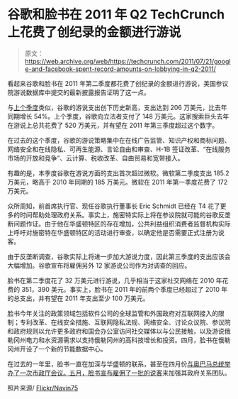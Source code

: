 # 谷歌和脸书在 2011 年 Q2 TechCrunch 上花费了创纪录的金额进行游说

> 原文：<https://web.archive.org/web/https://techcrunch.com/2011/07/21/google-and-facebook-spent-record-amounts-on-lobbying-in-q2-2011/>

看起来谷歌和脸书在 2011 年第二季度都花费了创纪录的金额进行游说，美国参议院游说数据库中提交的最新披露报告证明了这一点。

与[上个季度](https://web.archive.org/web/20230204143543/https://techcrunch.com/2011/04/21/facebook-ramps-up-lobbying-spend-in-q1-2011-up-400-percent-to-a-record-230k/)类似，谷歌的游说支出创下历史新高，支出达到 206 万美元，比去年同期增长 54%。上个季度，谷歌向立法者支付了 148 万美元。这家搜索巨头去年在游说上总共花费了 520 万美元，并有望在 2011 年第三季度超过这个数字。

在过去的这个季度，谷歌的游说策略集中在在线广告监管、知识产权和商标问题、网络安全和在线隐私、可再生能源、言论自由和审查、H-1B 签证改革、“在线服务市场的开放和竞争”、云计算、税收改革、自由贸易和宽带接入。

有趣的是，本季度谷歌在游说方面的支出首次超过微软。微软第二季度支出 185.2 万美元，略高于 2010 年同期的 185 万美元。微软在 2011 年第一季度花费了 172 万美元。

众所周知，前首席执行官、现任谷歌执行董事长 Eric Schmidt 已经在 T4 花了更多的时间帮助处理政府关系。事实上，施密特实际上将在参议院就可能的谷歌反垄断问题作证。由于他在华盛顿特区的存在增加，公共利益组织消费者监督机构实际上呼吁对施密特在华盛顿特区的活动进行审查，以确定他是否需要正式注册为说客。

由于反垄断调查，谷歌实际上将进一步加大游说力度，因此第三季度的支出应该会大幅增加。谷歌宣布将雇佣另外 12 家游说公司作为对调查的回应。

脸书在第二季度花了 32 万美元进行游说，几乎相当于这家社交网络在 2010 年花费的 351，390 美元。事实上，脸书在 2011 年的前两个季度已经超过了 2010 年的总支出，并有望在 2011 年支出至少 100 万美元。

脸书今年关注的政策领域包括软件公司的全球监管和外国政府对互联网接入的限制；专利改革、在线安全措施、互联网隐私法规、网络安全、讨论众议院、参议院和政府规则以允许更多政府和国会办公室访问社交媒体以与公民接触，以及游说俄勒冈州电力和水资源需求以支持俄勒冈州的高科技增长和投资。四月，脸书在俄勒冈州开设了一个新的节能数据中心。

在过去的一年里，脸书一直在加深与华盛顿的联系，甚至在四月份[与奥巴马总统举办了一次市政厅会议。五月，脸书宣布雇佣了一批](https://web.archive.org/web/20230204143543/https://techcrunch.com/2011/04/20/obama-i-want-people-to-feel-the-same-about-the-next-internet-breakthrough-as-they-did-about-the-moonwalk/)[的说客](https://web.archive.org/web/20230204143543/http://www.insidefacebook.com/2011/05/27/a-new-facebook-lobbying-team-emerges-to-match-increasing-political-scrutiny/)来加强其政府关系团队。

照片来源/ [Flickr/Navin75](https://web.archive.org/web/20230204143543/http://www.flickr.com/photos/navin75/1435805408/)